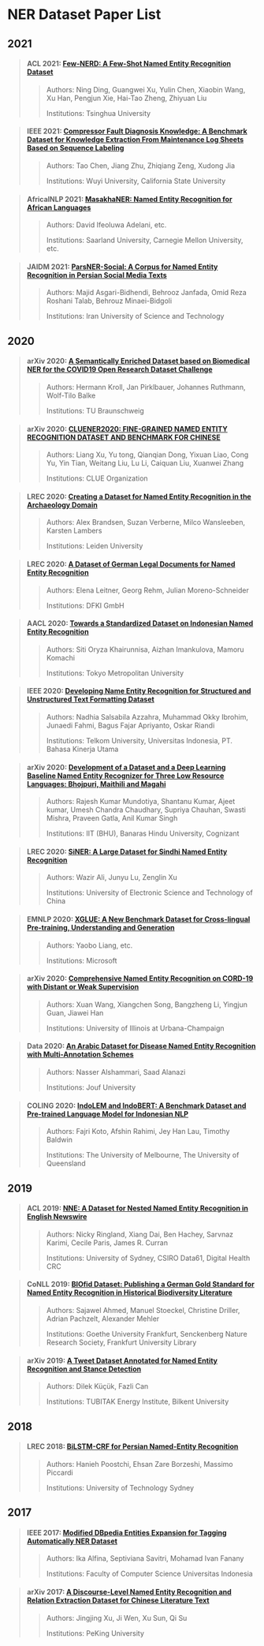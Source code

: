 # NER Dataset Paper List

## 2021

> #### ACL 2021: [Few-NERD: A Few-Shot Named Entity Recognition Dataset](paper/[ACL-2021]FEW-NERD-A-Few-shot-Named-Entity-Recognition-Dataset.pdf)
>
> > Authors: Ning Ding, Guangwei Xu, Yulin Chen, Xiaobin Wang, Xu Han, Pengjun Xie, Hai-Tao Zheng, Zhiyuan Liu
> >
> > Institutions: Tsinghua University

> #### IEEE 2021: [Compressor Fault Diagnosis Knowledge: A Benchmark Dataset for Knowledge Extraction From Maintenance Log Sheets Based on Sequence Labeling](paper/[IEEE-2021]Compressor-Fault-Diagnosis-Knowledge-A-Benchmark-Dataset-for-Knowledge-Extraction-From-Maintenance-Log-Sheets-Based-on-Sequence-Labeling.pdf)
>
> > Authors: Tao Chen, Jiang Zhu, Zhiqiang Zeng, Xudong Jia
> >
> > Institutions: Wuyi University, California State University

> #### AfricalNLP 2021: [MasakhaNER: Named Entity Recognition for African Languages](paper/[AfricalNLP-2021]MasakhaNER-Named-Entity-Recognition-for-African-Languages.pdf)
>
> > Authors: David Ifeoluwa Adelani, etc.
> >
> > Institutions: Saarland University, Carnegie Mellon University, etc.

> #### JAIDM 2021: [ParsNER-Social: A Corpus for Named Entity Recognition in Persian Social Media Texts](paper/[JAIDM-2021]ParsNER-Social-A-Corpus-for-Named-Entity-Recognition-in-Persian-Social-Media-Texts.pdf)
>
> > Authors: Majid Asgari-Bidhendi, Behrooz Janfada, Omid Reza Roshani Talab, Behrouz Minaei-Bidgoli
> >
> > Institutions: Iran University of Science and Technology

## 2020

> #### arXiv 2020: [A Semantically Enriched Dataset based on Biomedical NER for the COVID19 Open Research Dataset Challenge](paper/[arXiv-2020]A-Semantically-Enriched-Dataset-based-on-Biomedical-NER-for-the-COVID19-Open-Research-Dataset-Challenge.pdf)
>
> > Authors: Hermann Kroll, Jan Pirklbauer, Johannes Ruthmann, Wolf-Tilo Balke
> >
> > Institutions: TU Braunschweig

> #### arXiv 2020: [CLUENER2020: FINE-GRAINED NAMED ENTITY RECOGNITION DATASET AND BENCHMARK FOR CHINESE](paper/[arXiv-2020]CLUENER2020-FINE-GRAINED-NAMED-ENTITY-RECOGNITION-DATASET-AND-BENCHMARK-FOR-CHINESE.pdf)
>
> > Authors: Liang Xu, Yu tong, Qianqian Dong, Yixuan Liao, Cong Yu, Yin Tian, Weitang Liu, Lu Li, Caiquan Liu, Xuanwei Zhang
> >
> > Institutions: CLUE Organization

> #### LREC 2020: [Creating a Dataset for Named Entity Recognition in the Archaeology Domain](paper/[LREC-2020]Creating-a-Dataset-for-Named-Entity-Recognition-in-the-Archaeology-Domain.pdf)
>
> > Authors: Alex Brandsen, Suzan Verberne, Milco Wansleeben, Karsten Lambers
> >
> > Institutions: Leiden University

> #### LREC 2020: [A Dataset of German Legal Documents for Named Entity Recognition](paper/[LREC-2020]A-Dataset-of-German-Legal-Documents-for-Named-Entity-Recognition.pdf)
>
> > Authors: Elena Leitner, Georg Rehm, Julian Moreno-Schneider 
> >
> > Institutions: DFKI GmbH

> #### AACL 2020: [Towards a Standardized Dataset on Indonesian Named Entity Recognition](paper/[AACL-2020]Towards-a-Standardized-Dataset-on-Indonesian-Named-Entity-Recognition.pdf)
>
> > Authors: Siti Oryza Khairunnisa, Aizhan Imankulova, Mamoru Komachi
> >
> > Institutions: Tokyo Metropolitan University

> #### IEEE 2020: [Developing Name Entity Recognition for Structured and Unstructured Text Formatting Dataset](paper/[IEEE-2020]Developing-Name-Entity-Recognition-for-Structured-and-Unstructured-Text-Formatting-Dataset.pdf)
>
> > Authors: Nadhia Salsabila Azzahra, Muhammad Okky Ibrohim,  Junaedi Fahmi, Bagus Fajar Apriyanto, Oskar Riandi
> >
> > Institutions: Telkom University, Universitas Indonesia, PT. Bahasa Kinerja Utama

> #### arXiv 2020: [Development of a Dataset and a Deep Learning Baseline Named Entity Recognizer for Three Low Resource Languages: Bhojpuri, Maithili and Magahi](paper/[arXiv-2020]Development-of-a-Dataset-and-a-Deep-Learning-Baseline-Named-Entity-Recognizer-for-Three-Low-Resource-Language-Bhojpuri-Maithili-and-Magahi.pdf)
>
> > Authors: Rajesh Kumar Mundotiya, Shantanu Kumar, Ajeet kumar, Umesh Chandra Chaudhary, Supriya Chauhan, Swasti Mishra, Praveen Gatla, Anil Kumar Singh
> >
> > Institutions: IIT (BHU), Banaras Hindu University, Cognizant

> #### LREC 2020: [SiNER: A Large Dataset for Sindhi Named Entity Recognition](paper/[LREC-2020]SiNER-A-Large-Dataset-for-Sindhi-Named-Entity-Recognition.pdf)
>
> > Authors: Wazir Ali, Junyu Lu, Zenglin Xu
> >
> > Institutions: University of Electronic Science and Technology of China

> #### EMNLP 2020: [XGLUE: A New Benchmark Dataset for Cross-lingual Pre-training, Understanding and Generation](paper/[EMNLP-2020]XGLUE-A-New-Benchmark-Dataset-for-Cross-lingual-Pre-training-Understanding-and-Generation.pdf)
>
> > Authors: Yaobo Liang, etc.
> >
> > Institutions: Microsoft

> #### arXiv 2020: [Comprehensive Named Entity Recognition on CORD-19 with Distant or Weak Supervision](paper/[arXiv-2020]Comprehensive-Named-Entity-Recognition-on-CORD-19-with-Distant-or-Weak-Supervision.pdf)
>
> > Authors: Xuan Wang, Xiangchen Song, Bangzheng Li, Yingjun Guan, Jiawei Han
> >
> > Institutions: University of Illinois at Urbana-Champaign

> #### Data 2020: [An Arabic Dataset for Disease Named Entity Recognition with Multi-Annotation Schemes](paper/[Data-2020]An-Arabic-Dataset-for-Disease-Named-Entity-Recognition-with-Multi-Annotation-Schemes.pdf)
>
> > Authors: Nasser Alshammari, Saad Alanazi
> >
> > Institutions: Jouf University

> #### COLING 2020: [IndoLEM and IndoBERT: A Benchmark Dataset and Pre-trained Language Model for Indonesian NLP](paper/[COLING-2020]IndoLEM-and-IndoBERT-A-Benchmark-Dataset-and-Pre-trained-Language-Model-for-Indonesian-NLP.pdf)
>
> > Authors: Fajri Koto, Afshin Rahimi, Jey Han Lau, Timothy Baldwin
> >
> > Institutions: The University of Melbourne, The University of Queensland

## 2019

> #### ACL 2019: [NNE: A Dataset for Nested Named Entity Recognition in English Newswire](paper/[ACL-2019]NNE-A-Dataset-for-Nested-Named-Entity-Recognition-in-English-Newswire.pdf)
>
> > Authors: Nicky Ringland, Xiang Dai, Ben Hachey, Sarvnaz Karimi, Cecile Paris, James R. Curran
> >
> > Institutions: University of Sydney, CSIRO Data61, Digital Health CRC

> #### CoNLL 2019: [BIOfid Dataset: Publishing a German Gold Standard for Named Entity Recognition in Historical Biodiversity Literature](paper/[CoNLL-2019]BIOfid-Dataset-Publishing-a-German-Gold-Standard-for-Named-Entity-Recognition-in-Historical-Biodiversity-Literature.pdf)
>
> > Authors: Sajawel Ahmed, Manuel Stoeckel, Christine Driller, Adrian Pachzelt, Alexander Mehler
> >
> > Institutions: Goethe University Frankfurt, Senckenberg Nature Research Society, Frankfurt University Library

> #### arXiv 2019: [A Tweet Dataset Annotated for Named Entity Recognition and Stance Detection](paper/[arXiv-2019]A-Tweet-Dataset-Annotated-for-Named-Entity-Recognition-and-Stance-Detection.pdf)
>
> > Authors: Dilek Küçük, Fazli Can
> >
> > Institutions: TUBITAK Energy Institute, Bilkent University

## 2018

> #### LREC 2018: [BiLSTM-CRF for Persian Named-Entity Recognition](paper/[LREC-2018]BiLSTM-CRF-for-Persian-Named-Entity-Recognition.pdf)
>
> > Authors: Hanieh Poostchi, Ehsan Zare Borzeshi, Massimo Piccardi
> >
> > Institutions: University of Technology Sydney

## 2017

> #### IEEE 2017: [Modified DBpedia Entities Expansion for Tagging Automatically NER Dataset](paper/[IEEE-2017]Modified-DBpedia-Entities-Expansion-for-Tagging-Automatically-NER-Dataset.pdf)
>
> > Authors: Ika Alfina, Septiviana Savitri, Mohamad Ivan Fanany
> >
> > Institutions: Faculty of Computer Science Universitas Indonesia

> #### arXiv 2017: [A Discourse-Level Named Entity Recognition and Relation Extraction Dataset for Chinese Literature Text](paper/[arXiv-2017]A-Discourse-Level-Named-Entity-Recognition-and-Relation-Extraction-Dataset-for-Chinese-Literature-Text.pdf)
>
> > Authors: Jingjing Xu, Ji Wen, Xu Sun, Qi Su
> >
> > Institutions: PeKing University





